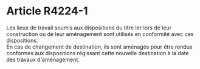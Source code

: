 # Article R4224-1

  
Les lieux de travail soumis aux dispositions du titre Ier lors de leur construction ou de leur aménagement sont utilisés en conformité avec ces dispositions.   
En cas de changement de destination, ils sont aménagés pour être rendus conformes aux dispositions régissant cette nouvelle destination à la date des travaux d'aménagement.